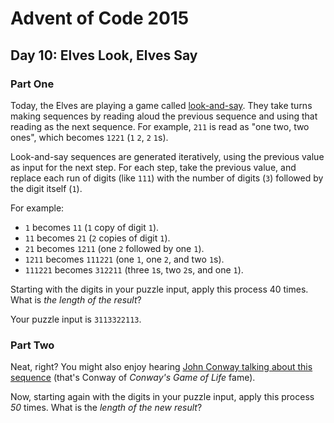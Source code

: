 # Advent of Code 2015

## Day 10: Elves Look, Elves Say

### Part One

Today, the Elves are playing a game called [look-and-say][1].  They take turns
making sequences by reading aloud the previous sequence and using that reading
as the next sequence.  For example, `211` is read as "one two, two ones", which
becomes `1221` (`1` `2`, `2` `1`s).

[1]: https://en.wikipedia.org/wiki/Look-and-say_sequence

Look-and-say sequences are generated iteratively, using the previous value as
input for the next step.  For each step, take the previous value, and replace
each run of digits (like `111`) with the number of digits (`3`) followed by the
digit itself (`1`).

For example:

- `1` becomes `11` (`1` copy of digit `1`).
- `11` becomes `21` (`2` copies of digit `1`).
- `21` becomes `1211` (one `2` followed by one `1`).
- `1211` becomes `111221` (one `1`, one `2`, and two `1`s).
- `111221` becomes `312211` (three `1`s, two `2`s, and one `1`).

Starting with the digits in your puzzle input, apply this process 40 times.
What is *the length of the result*?

Your puzzle input is `3113322113`.

### Part Two

Neat, right?  You might also enjoy hearing [John Conway talking about this
sequence][2] (that's Conway of *Conway's Game of Life* fame).

[2]: https://www.youtube.com/watch?v=ea7lJkEhytA

Now, starting again with the digits in your puzzle input, apply this process *50*
times.  What is the *length of the new result*?

